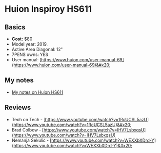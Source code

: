 # Huion Inspiroy HS611

##

## **Basics**

* **Cost:** $80
* Model year: 2019.
* Active Area Diagonal: 12"
* 7PENS owns: YES
* User manual: [https://www.huion.com/user-manual-69](https://www.huion.com/user-manual-69)&#x20;

## My notes

* [My notes on Huion HS611](7p-notes-huion-hs611.md)&#x20;

## Reviews

* Teoh on Tech - [https://www.youtube.com/watch?v=1RcUCSL5azU](https://www.youtube.com/watch?v=1RcUCSL5azU)&#x20;
* Brad Colbow - [https://www.youtube.com/watch?v=IHV7LsbxqsU](https://www.youtube.com/watch?v=IHV7LsbxqsU) &#x20;
* Nemanja Sekulic - [https://www.youtube.com/watch?v=WEXXbXDrd-Y](https://www.youtube.com/watch?v=WEXXbXDrd-Y)&#x20;
